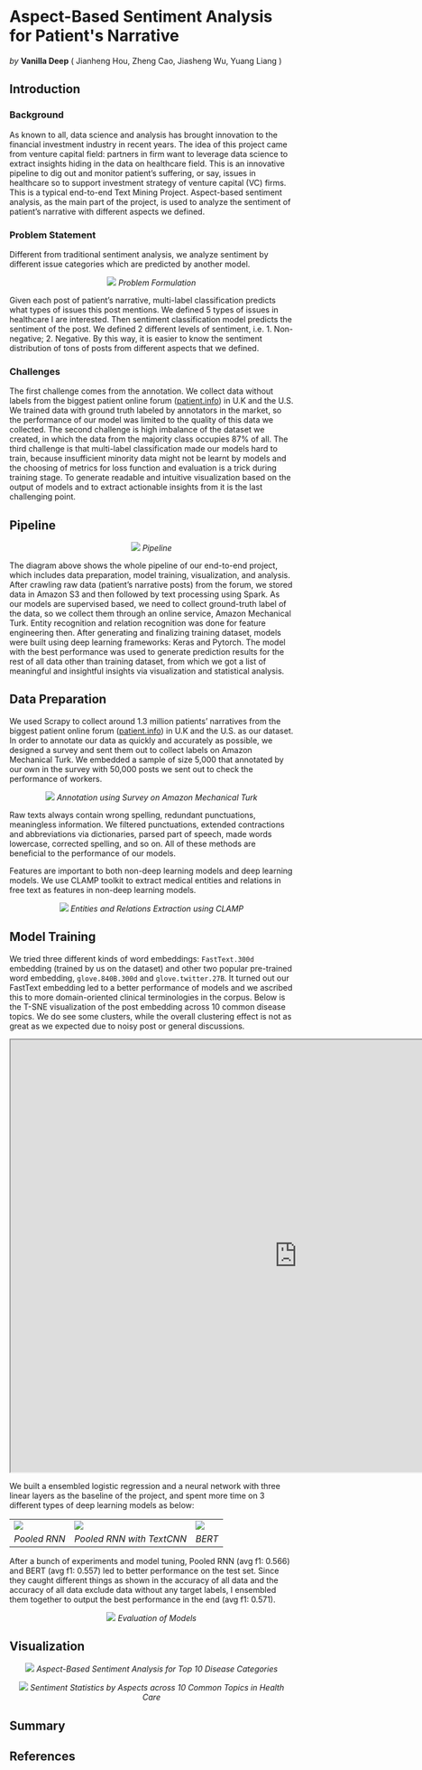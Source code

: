 # Aspect-Based Sentiment Analysis for Patient's Narrative

*by* **Vanilla Deep** ( Jianheng Hou, Zheng Cao, Jiasheng Wu, Yuang Liang )

## Introduction

### Background

As known to all, data science and analysis has brought innovation to the financial investment industry in recent years. The idea of this project came from venture capital field: partners in firm want to leverage data science to extract insights hiding in the data on healthcare field. This is an innovative pipeline to dig out and monitor patient’s suffering, or say, issues in healthcare so to support investment strategy of venture capital (VC) firms.  This is a typical end-to-end Text Mining Project. Aspect-based sentiment analysis, as the main part of the project, is used to analyze the sentiment of patient’s narrative with different aspects we defined.

### Problem Statement

Different from traditional sentiment analysis, we analyze sentiment by different issue categories which are predicted by another model. 

<p align="center">
  <img src="fig/Problem_Formulation.png" style="max-height: 300px" />
  <em>Problem Formulation</em>
</p>

Given each post of patient’s narrative, multi-label classification predicts what types of issues this post mentions. We defined 5 types of issues in healthcare I are interested. Then sentiment classification model predicts the sentiment of the post. We defined 2 different levels of sentiment, i.e. 1. Non-negative; 2. Negative. By this way, it is easier to know the sentiment distribution of tons of posts from different aspects that we defined.

### Challenges

The first challenge comes from the annotation. We collect data without labels from the biggest patient online forum ([patient.info](https://patient.info/)) in U.K and the U.S. We trained data with ground truth labeled by annotators in the market, so the performance of our model was limited to the quality of this data we collected. The second challenge is high imbalance of the dataset we created, in which the data from the majority class occupies 87% of all. The third challenge is that multi-label classification made our models hard to train, because insufficient minority data might not be learnt by models and the choosing of metrics for loss function and evaluation is a trick during training stage. To generate readable and intuitive visualization based on the output of models and to extract actionable insights from it is the last challenging point.

## Pipeline

<p align="center">
  <img src="fig/Pipeline.png" style="max-height: 300px" />
  <em>Pipeline</em>
</p>

The diagram above shows the whole pipeline of our end-to-end project, which includes data preparation, model training, visualization, and analysis. After crawling raw data (patient’s narrative posts) from the forum, we stored data in Amazon S3 and then followed by text processing using Spark. As our models are supervised based, we need to collect ground-truth label of the data, so we collect them through an online service, Amazon Mechanical Turk.  Entity recognition and relation recognition was done for feature engineering then. After generating and finalizing training dataset, models were built using deep learning frameworks: Keras and Pytorch. The model with the best performance was used to generate prediction results for the rest of all data other than training dataset, from which we got a list of meaningful and insightful insights via visualization and statistical analysis.

## Data Preparation

We used Scrapy to collect around 1.3 million patients’ narratives from the biggest patient online forum ([patient.info](https://patient.info/)) in U.K and the U.S. as our dataset. In order to annotate our data as quickly and accurately as possible, we designed a survey and sent them out to collect labels on Amazon Mechanical Turk. We embedded a sample of size 5,000 that annotated by our own in the survey with 50,000 posts we sent out to check the performance of workers. 

<p align="center">
  <img src="fig/Amazon_Mechanical_Turk.png" style="max-height: 300px" />
  <em>Annotation using Survey on Amazon Mechanical Turk</em>
</p>

Raw texts always contain wrong spelling, redundant punctuations, meaningless information. We filtered punctuations, extended contractions and abbreviations via dictionaries, parsed part of speech, made words lowercase, corrected spelling, and so on. All of these methods are beneficial to the performance of our models.

Features are important to both non-deep learning models and deep learning models. We use CLAMP toolkit to extract medical entities and relations in free text as features in non-deep learning models.

<p align="center">
  <img src="fig/CLAMP.png" style="max-height: 400px" />
  <em>Entities and Relations Extraction using CLAMP</em>
</p>

## Model Training

We tried three different kinds of word embeddings: `FastText.300d` embedding (trained by us on the dataset) and other two popular pre-trained word embedding, `glove.840B.300d` and `glove.twitter.27B`. It turned out our FastText embedding led to a better performance of models and we ascribed this to more domain-oriented clinical terminologies in the corpus. Below is the T-SNE visualization of the post embedding across 10 common disease topics. We do see some clusters, while the overall clustering effect is not as great as we expected due to noisy post or general discussions.

<iframe src="http://htmlpreview.github.io/?https://github.com/JiashengWu/Aspect-Based_Sentiment_Analysis/blob/master/fig/Top_10_Disease_Categories.html" width=1016 height=766>
  <p align="center">
    <img src="fig/Top_10_Disease_Categories.png" style="max-height: 400px" />
    <em>T-SNE Embedding of Top 10 Disease Categories</em>
  </p>
</iframe>

We built a ensembled logistic regression and a neural network with three linear layers as the baseline of the project, and spent more time on 3 different types of deep learning models as below:

<table>
  <tr>
    <td style="background: none">
      <img src="fig/Model_1.jpeg" />
    </td>
    <td>
      <img src="fig/Model_2.jpeg" />
    </td>
    <td>
      <img src="fig/Model_3.png" />
    </td>
  </tr>
  <tr>
    <td align="center">
      <em>Pooled RNN</em>
    </td>
    <td align="center">
      <em>Pooled RNN with TextCNN</em>
    </td>
    <td align="center">
      <em>BERT</em>
    </td>
  </tr>
</table>

After a bunch of experiments and model tuning, Pooled RNN (avg f1: 0.566) and BERT (avg f1: 0.557) led to better performance on the test set. Since they caught different things as shown in the accuracy of all data and the accuracy of all data exclude data without any target labels, I ensembled them together to output the best performance in the end (avg f1: 0.571).

<p align="center">
  <img src="fig/Evaluation.png" style="max-height: 300px" />
  <em>Evaluation of Models</em>
</p>

## Visualization

<p align="center">
  <img src="fig/Aspect-Based_Sentiment_Analysis_for_Top_10_Disease_Categories.png" />
  <em>Aspect-Based Sentiment Analysis for Top 10 Disease Categories</em>
</p>

<p align="center">
  <img src="fig/Sentiment_Statistics_by_Aspects_across_10_Common_Topics_in_Health_Care.png" />
  <em>Sentiment Statistics by Aspects across 10 Common Topics in Health Care</em>
</p>

## Summary

## References
